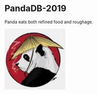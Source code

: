 # PandaDB-2019

Panda eats both refined food and roughage.

<img src="https://github.com/bluejoe2008/PandaDB-2019/blob/master/docs/logo.png?raw=true" width=200>
